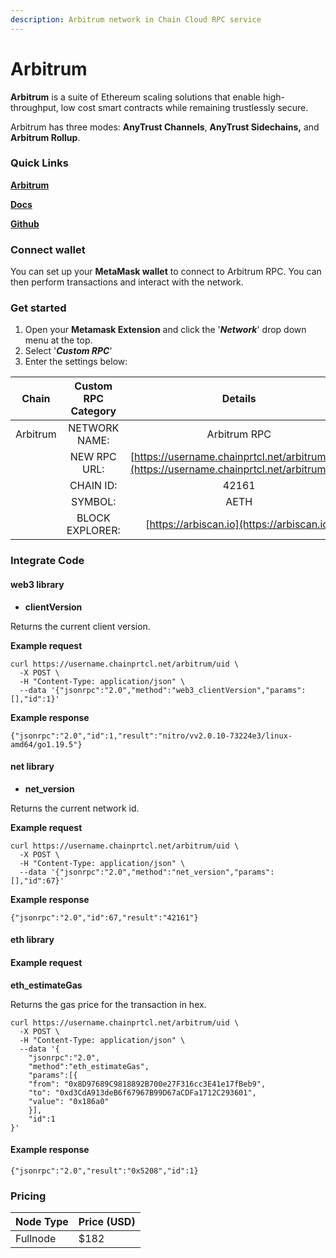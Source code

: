```yaml
---
description: Arbitrum network in Chain Cloud RPC service
---
```


# Arbitrum

**Arbitrum** is a suite of Ethereum scaling solutions that enable high-throughput, low cost smart contracts while remaining trustlessly secure.

Arbitrum has three modes: **AnyTrust Channels**, **AnyTrust Sidechains,** and **Arbitrum Rollup**.

### **Quick Links**

[**Arbitrum**](https://arbitrum.io/) ​

[**Docs**](https://developer.arbitrum.io/getting-started-devs)**​**

[**Github**](https://github.com/OffchainLabs)

### Connect wallet

You can set up your **MetaMask wallet** to connect to Arbitrum RPC. You can then perform transactions and interact with the network.

### Get started

1. Open your **Metamask Extension** and click the '_**Network**_' drop down menu at the top.
2. Select '_**Custom RPC**_'
3. Enter the settings below:

|  Chain   | Custom RPC Category |                                        Details                                         |
| :------: | :-----------------: | :------------------------------------------------------------------------------------: |
| Arbitrum |    NETWORK NAME:    |                                      Arbitrum RPC                                      |
|          |    NEW RPC URL:     | [https://username.chainprtcl.net/arbitrum/uid](https://username.chainprtcl.net/arbitrum/uid) |
|          |      CHAIN ID:      |                                         42161                                          |
|          |       SYMBOL:       |                                          AETH                                          |
|          |   BLOCK EXPLORER:   |                       [https://arbiscan.io](https://arbiscan.io)                       |

### Integrate Code

#### web3 library

* **clientVersion**

Returns the current client version.

**Example request**

```
curl https://username.chainprtcl.net/arbitrum/uid \
  -X POST \
  -H "Content-Type: application/json" \
  --data '{"jsonrpc":"2.0","method":"web3_clientVersion","params":[],"id":1}'
```

**Example response**

```
{"jsonrpc":"2.0","id":1,"result":"nitro/vv2.0.10-73224e3/linux-amd64/go1.19.5"}
```

#### net library

* **net\_version**

Returns the current network id.

**Example request**

```
curl https://username.chainprtcl.net/arbitrum/uid \
  -X POST \
  -H "Content-Type: application/json" \
  --data '{"jsonrpc":"2.0","method":"net_version","params":[],"id":67}'
```

**Example response**

```
{"jsonrpc":"2.0","id":67,"result":"42161"}
```

#### eth library

#### Example request

**eth\_estimateGas**

Returns the gas price for the transaction in hex.

```
curl https://username.chainprtcl.net/arbitrum/uid \
  -X POST \
  -H "Content-Type: application/json" \
  --data '{
    "jsonrpc":"2.0",
    "method":"eth_estimateGas",
    "params":[{
    "from": "0x8D97689C9818892B700e27F316cc3E41e17fBeb9",
    "to": "0xd3CdA913deB6f67967B99D67aCDFa1712C293601",
    "value": "0x186a0"
    }],
    "id":1
}'
```

#### Example response

```
{"jsonrpc":"2.0","result":"0x5208","id":1}
```

### Pricing

| Node Type             | Price (USD)          |
| --------------------- | ---------------------|
| Fullnode              | $182                 |
